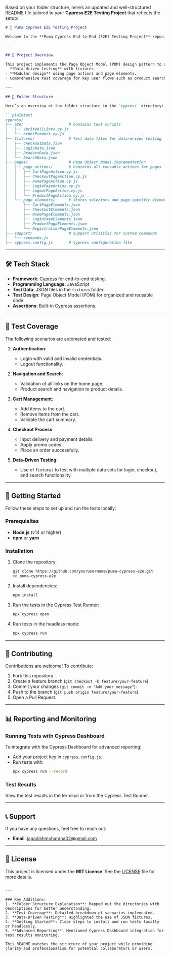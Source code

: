Based on your folder structure, here’s an updated and well-structured README file tailored to your **Cypress E2E Testing Project** that reflects the setup:

```markdown
# 🐾 Puma Cypress E2E Testing Project

Welcome to the **Puma Cypress End-to-End (E2E) Testing Project** repository! This project is focused on automating the testing process for the Puma e-commerce platform using Cypress to ensure a seamless and reliable user experience.

---

## 🚀 Project Overview

This project implements the Page Object Model (POM) design pattern to organize test scripts and maximize reusability, readability, and maintainability. It includes:
- **Data-driven testing** with fixtures.
- **Modular design** using page actions and page elements.
- Comprehensive test coverage for key user flows such as product search, cart management, and checkout.

---

## 📂 Folder Structure

Here’s an overview of the folder structure in the `cypress` directory:

```plaintext
cypress/
├── e2e/                    # Contains test scripts
│   ├── VerifyAllLinks.cy.js
│   └── orderProduct.cy.js
├── fixtures/               # Test data files for data-driven testing
│   ├── CheckoutData.json
│   ├── LoginData.json
│   ├── ProductData.json
│   └── SearchData.json
├── pages/                  # Page Object Model implementation
│   ├── page_actions/       # Contains all reusable actions for pages
│   │   ├── CartPageAction.cy.js
│   │   ├── CheckoutPageAction.cy.js
│   │   ├── HomePageAction.cy.js
│   │   ├── LoginPageAction.cy.js
│   │   ├── LogoutPageAction.cy.js
│   │   └── ProductPageAction.cy.js
│   └── page_elements/      # Stores selectors and page-specific elements
│       ├── CartPageElements.json
│       ├── CheckoutElements.json
│       ├── HomePageElements.json
│       ├── LoginPageElements.json
│       ├── ProductPageElements.json
│       └── RegistrationPageElements.json
├── support/                # Support utilities for custom commands
│   └── commands.js
├── cypress.config.js       # Cypress configuration file
```

---

## 🛠️ Tech Stack

- **Framework**: [Cypress](https://www.cypress.io/) for end-to-end testing.
- **Programming Language**: JavaScript
- **Test Data**: JSON files in the `fixtures` folder.
- **Test Design**: Page Object Model (POM) for organized and reusable code.
- **Assertions**: Built-in Cypress assertions.

---

## 🧪 Test Coverage

The following scenarios are automated and tested:

1. **Authentication**:
   - Login with valid and invalid credentials.
   - Logout functionality.

2. **Navigation and Search**:
   - Validation of all links on the home page.
   - Product search and navigation to product details.

3. **Cart Management**:
   - Add items to the cart.
   - Remove items from the cart.
   - Validate the cart summary.

4. **Checkout Process**:
   - Input delivery and payment details.
   - Apply promo codes.
   - Place an order successfully.

5. **Data-Driven Testing**:
   - Use of `fixtures` to test with multiple data sets for login, checkout, and search functionality.

---

## 🚀 Getting Started

Follow these steps to set up and run the tests locally:

### Prerequisites
- **Node.js** (v14 or higher)
- **npm** or **yarn**

### Installation

1. Clone the repository:
   ```bash
   git clone https://github.com/yourusername/puma-cypress-e2e.git
   cd puma-cypress-e2e
   ```

2. Install dependencies:
   ```bash
   npm install
   ```

3. Run the tests in the Cypress Test Runner:
   ```bash
   npx cypress open
   ```

4. Run tests in the headless mode:
   ```bash
   npx cypress run
   ```

---

## 🤝 Contributing

Contributions are welcome! To contribute:

1. Fork this repository.
2. Create a feature branch (`git checkout -b feature/your-feature`).
3. Commit your changes (`git commit -m "Add your message"`).
4. Push to the branch (`git push origin feature/your-feature`).
5. Open a Pull Request.

---

## 📊 Reporting and Monitoring

### Running Tests with Cypress Dashboard
To integrate with the Cypress Dashboard for advanced reporting:
- Add your project key in `cypress.config.js`.
- Run tests with:
  ```bash
  npx cypress run --record
  ```

### Test Results
View the test results in the terminal or from the Cypress Test Runner.

---

## 📞 Support

If you have any questions, feel free to reach out:
- **Email**: [jagadishmoharana02@gmail.com](mailto:jagadishmoharana02@gmail.com)

---

## 📜 License

This project is licensed under the **MIT License**. See the [LICENSE](LICENSE) file for more details.
```

---

### Key Additions:
1. **Folder Structure Explanation**: Mapped out the directories with descriptions for better understanding.
2. **Test Coverage**: Detailed breakdown of scenarios implemented.
3. **Data-Driven Testing**: Highlighted the use of JSON fixtures.
4. **Getting Started**: Clear steps to install and run tests locally or headlessly.
5. **Advanced Reporting**: Mentioned Cypress Dashboard integration for test results monitoring.

This README matches the structure of your project while providing clarity and professionalism for potential collaborators or users.
